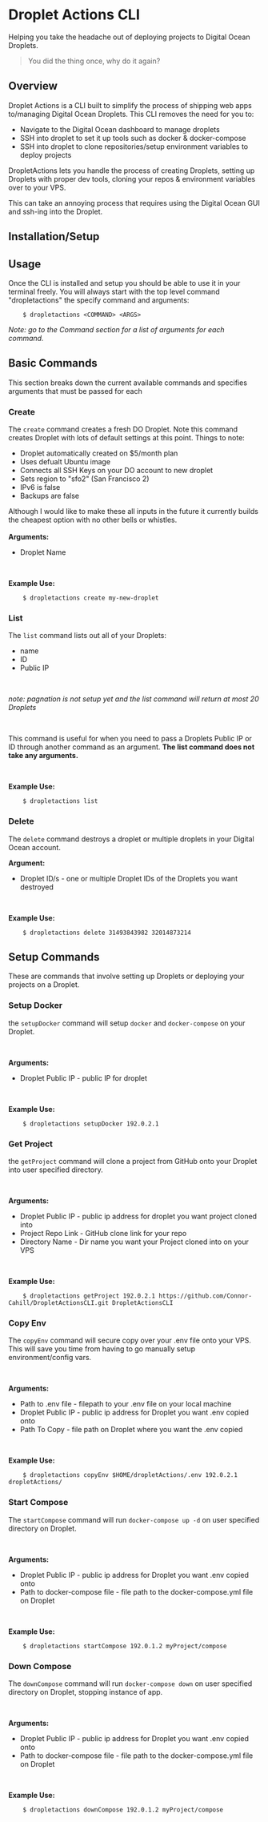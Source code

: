 # Droplet Actions CLI
Helping you take the headache out of deploying projects to Digital Ocean Droplets.
> You did the thing once, why do it again?
## Overview
Droplet Actions is a CLI built to simplify the process of shipping web apps to/managing Digital Ocean Droplets. 
This CLI removes the need for you to:

- Navigate to the Digital Ocean dashboard to manage droplets
- SSH into droplet to set it up tools such as docker & docker-compose
- SSH into droplet to clone repositories/setup environment variables to deploy projects

DropletActions lets you handle the process of creating Droplets, setting up Droplets with proper dev tools, cloning your repos & environment variables over to your VPS.

This can take an annoying process that requires using the Digital Ocean GUI and ssh-ing into the Droplet.


## Installation/Setup


## Usage
Once the CLI is installed and setup you should be able to use it in your terminal freely.
You will always start with the top level command "dropletactions" the specify command and arguments:

        $ dropletactions <COMMAND> <ARGS>


*Note: go to the Command section for a list of arguments for each command.*

## Basic Commands
This section breaks down the current available commands and specifies arguments that must be passed for each

### Create
The ``create`` command creates a fresh DO Droplet. Note this command creates Droplet with lots of default settings at this point. 
Things to note:

- Droplet automatically created on $5/month plan
- Uses defualt Ubuntu image
- Connects all SSH Keys on your DO account to new droplet
- Sets region to "sfo2" (San Francisco 2)
- IPv6 is false
- Backups are false 

Although I would like to make these all inputs in the future it currently builds the cheapest option with no other bells or whistles.<br>
<br>
**Arguments:**
- Droplet Name

<br>

**Example Use:**

        $ dropletactions create my-new-droplet

### List
The ``list`` command lists out all of your Droplets:
- name
- ID
- Public IP
<br>

*note: pagnation is not setup yet and the list command will return at most 20 Droplets*

<br>

This command is useful for when you need to pass a Droplets Public IP or ID through another command as an argument.
**The list command does not take any arguments.**

<br>

**Example Use:**

        $ dropletactions list

### Delete
The ``delete`` command destroys a droplet or multiple droplets in your Digital Ocean account.
<br>

**Argument:**

- Droplet ID/s - one or multiple Droplet IDs of the Droplets you want destroyed

<br>

**Example Use:**

        $ dropletactions delete 31493843982 32014873214

## Setup Commands
These are commands that involve setting up Droplets or deploying your projects on a Droplet.

### Setup Docker
the ``setupDocker`` command will setup ``docker`` and ``docker-compose`` on your Droplet.

<br>

**Arguments:**

- Droplet Public IP - public IP for droplet

<br>

**Example Use:**

        $ dropletactions setupDocker 192.0.2.1

### Get Project
the ``getProject`` command will clone a project from GitHub onto your Droplet into user specified directory.

<br>

**Arguments:**

- Droplet Public IP - public ip address for droplet you want project cloned into
- Project Repo Link - GitHub clone link for your repo
- Directory Name - Dir name you want your Project cloned into on your VPS

<br>

**Example Use:**

        $ dropletactions getProject 192.0.2.1 https://github.com/Connor-Cahill/DropletActionsCLI.git DropletActionsCLI

### Copy Env
The ``copyEnv`` command will secure copy over your .env file onto your VPS. This will save you time from having to go manually setup environment/config vars.

<br>

**Arguments:**

- Path to .env file - filepath to your .env file on your local machine
- Droplet Public IP - public ip address for Droplet you want .env copied onto
- Path To Copy - file path on Droplet where you want the .env copied

<br>

**Example Use:**

        $ dropletactions copyEnv $HOME/dropletActions/.env 192.0.2.1 dropletActions/

### Start Compose
The ``startCompose`` command will run ``docker-compose up -d`` on user specified directory on Droplet.

<br>

**Arguments:**

- Droplet Public IP - public ip address for Droplet you want .env copied onto
- Path to docker-compose file - file path to the docker-compose.yml file on Droplet

<br>

**Example Use:**

        $ dropletactions startCompose 192.0.1.2 myProject/compose

### Down Compose
The ``downCompose`` command will run ``docker-compose down`` on user specified directory on Droplet, stopping instance of app.

<br>

**Arguments:**

- Droplet Public IP - public ip address for Droplet you want .env copied onto
- Path to docker-compose file - file path to the docker-compose.yml file on Droplet

<br>

**Example Use:**

        $ dropletactions downCompose 192.0.1.2 myProject/compose
